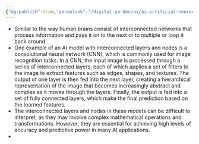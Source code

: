 ```yaml
---
{"dg-publish":true,"permalink":"/digital-garden/ai/ai-artificial-neurons/","updated":"2023-12-06T16:37:34.398-07:00"}
---
```


- Similar to the way human brains consist of interconnected networks that process information and pass it on to the next or to multiple or loop it back around.
- One example of an AI model with interconnected layers and nodes is a convolutional neural network (CNN), which is commonly used for image recognition tasks. In a CNN, the input image is processed through a series of interconnected layers, each of which applies a set of filters to the image to extract features such as edges, shapes, and textures. The output of one layer is then fed into the next layer, creating a hierarchical representation of the image that becomes increasingly abstract and complex as it moves through the layers. Finally, the output is fed into a set of fully connected layers, which make the final prediction based on the learned features.
- The interconnected layers and nodes in these models can be difficult to interpret, as they may involve complex mathematical operations and transformations. However, they are essential for achieving high levels of accuracy and predictive power in many AI applications.
- 